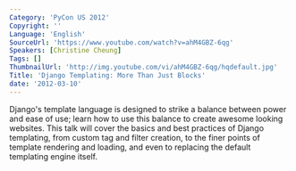 ```yaml
---
Category: 'PyCon US 2012'
Copyright: ''
Language: 'English'
SourceUrl: 'https://www.youtube.com/watch?v=ahM4GBZ-6qg'
Speakers: [Christine Cheung]
Tags: []
ThumbnailUrl: 'http://img.youtube.com/vi/ahM4GBZ-6qg/hqdefault.jpg'
Title: 'Django Templating: More Than Just Blocks'
date: '2012-03-10'
---
```

Django's template language is designed to strike a balance between power and
ease of use; learn how to use this balance to create awesome looking websites.
This talk will cover the basics and best practices of Django templating, from
custom tag and filter creation, to the finer points of template rendering and
loading, and even to replacing the default templating engine itself.
